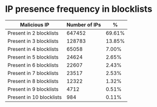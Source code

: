 # IP presence frequency in blocklists
| Malicious IP | Number of IPs | % |
|----|----|----|
| Present in 2 blocklists | 647452 | 69.61% |
| Present in 3 blocklists | 128783 | 13.85% |
| Present in 4 blocklists | 65058 | 7.00% |
| Present in 5 blocklists | 24624 | 2.65% |
| Present in 6 blocklists | 22607 | 2.43% |
| Present in 7 blocklists | 23517 | 2.53% |
| Present in 8 blocklists | 12322 | 1.32% |
| Present in 9 blocklists | 4712 | 0.51% |
| Present in 10 blocklists | 984 | 0.11% |
